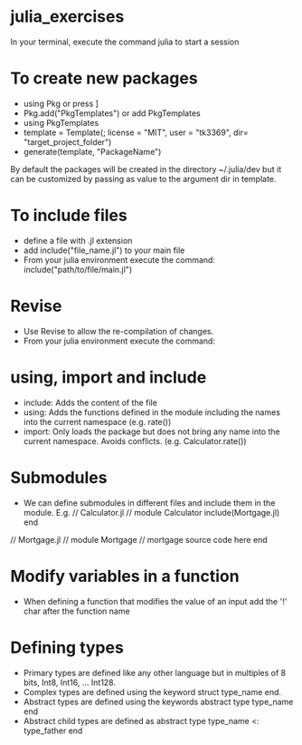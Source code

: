 # julia_exercises
In your terminal, execute the command julia to start a session

# To create new packages
- using Pkg or press ]
- Pkg.add("PkgTemplates") or add PkgTemplates
- using PkgTemplates
- template = Template(; license = "MIT", user = "tk3369", dir= "target_project_folder")
- generate(template, "PackageName")

By default the packages will be created in the directory ~/.julia/dev but it can
be customized by passing as value to the argument dir in template.

# To include files

- define a file with .jl extension
- add include("file_name.jl") to your main file
- From your julia environment execute the command: include("path/to/file/main.jl")

# Revise
- Use Revise to allow the re-compilation of changes.
- From your julia environment execute the command: 

# using, import and include
- include: Adds the content of the file
- using: Adds the functions defined in the module including the names into the current namespace (e.g. rate())
- import: Only loads the package but does not bring any name into the current namespace. Avoids conflicts. (e.g. Calculator.rate())

# Submodules
- We can define submodules in different files and include them in the module.
E.g.
// Calculator.jl //
module Calculator
include(Mortgage.jl)
end

// Mortgage.jl //
module Mortgage
// mortgage source code here
end

# Modify variables in a function
- When defining a function that modifies the value of an input add the '!' char after the function name

# Defining types
- Primary types are defined like any other language but in multiples of 8 bits, Int8, Int16, ... Int128.
- Complex types are defined using the keyword struct type_name end.
- Abstract types are defined using the keywords abstract type type_name end
- Abstract child types are defined as abstract type type_name <: type_father end
